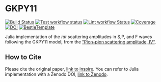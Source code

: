 # GKPY11

[![Build Status](https://github.com/mmikhasenko/GKPY11.jl/workflows/Test/badge.svg)](https://github.com/mmikhasenko/GKPY11.jl/actions)
[![Test workflow status](https://github.com/mmikhasenko/GKPY11.jl/actions/workflows/Test.yml/badge.svg?branch=main)](https://github.com/mmikhasenko/GKPY11.jl/actions/workflows/Test.yml?query=branch%3Amain)
[![Lint workflow Status](https://github.com/mmikhasenko/GKPY11.jl/actions/workflows/Lint.yml/badge.svg?branch=main)](https://github.com/mmikhasenko/GKPY11.jl/actions/workflows/Lint.yml?query=branch%3Amain)
[![Coverage](https://codecov.io/gh/mmikhasenko/GKPY11.jl/branch/main/graph/badge.svg)](https://codecov.io/gh/mmikhasenko/GKPY11.jl)
[![DOI](https://zenodo.org/badge/DOI/FIXME)](https://doi.org/FIXME)
[![BestieTemplate](https://img.shields.io/endpoint?url=https://raw.githubusercontent.com/JuliaBesties/BestieTemplate.jl/main/docs/src/assets/badge.json)](https://github.com/JuliaBesties/BestieTemplate.jl)

Julia implementation of the $\pi\pi$ scattering amplitudes in S,P, and F waves following the GKPY11 model, from the ["Pion-pion scattering amplitude, IV"](https://inspirehep.net/literature/889131).

## How to Cite

Please cite the original paper, [link to inspire](https://inspirehep.net/literature/889131).
You can refer to Julia implementation with a Zenodo DOI, [link to Zenodo](https://doi.org/FIXME).

